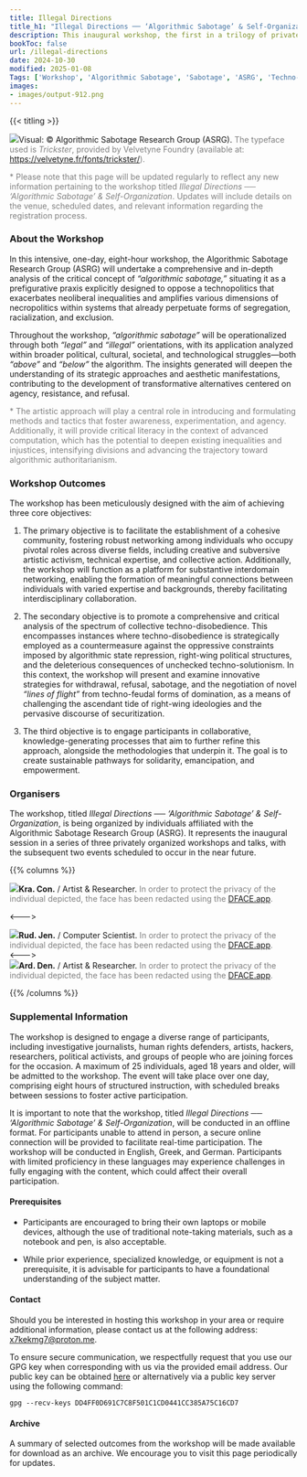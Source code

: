 ```yaml
---
title: Illegal Directions
title_h1: "Illegal Directions ── ‘Algorithmic Sabotage’ & Self-Organization"
description: This inaugural workshop, the first in a trilogy of private workshops and talks, is an initiative organized by individuals affiliated with the Algorithmic Sabotage Research Group (ASRG). Titled Illegal Directions ── ‘Algorithmic Sabotage’ & Self-Organization, the workshop critically engages with the potential of aesthetics to traverse the complex and often inequitable social terrains shaped by contemporary information systems.
bookToc: false
url: /illegal-directions
date: 2024-10-30
modified: 2025-01-08
Tags: ['Workshop', 'Algorithmic Sabotage', 'Sabotage', 'ASRG', 'Techno-Disobedience', 'Prefigurative Techno-Politics', 'Illegal Directions', 'Self-Organization', 'Algorithmic Sabotage Research Group', 'Agency', 'Resistance', 'Refusal', 'Algorithmic Necropolitics']
images:
- images/output-912.png
---
```


{{< titling >}}

<div class="caption"><img src="images/output-925.png">Visual: © Algorithmic Sabotage Research Group (ASRG). <span style="color:grey">The typeface used is <em>Trickster</em>, provided by Velvetyne Foundry (available at: <a href="https://velvetyne.fr/fonts/trickster/">https://velvetyne.fr/fonts/trickster/</a>).</span></div>

<span style="color:grey">* Please note that this page will be updated regularly to reflect any new information pertaining to the workshop titled _Illegal Directions ── ‘Algorithmic Sabotage’ & Self-Organization_. Updates will include details on the venue, scheduled dates, and relevant information regarding the registration process.</span>

### About the Workshop

In this intensive, one-day, eight-hour workshop, the Algorithmic Sabotage Research Group (ASRG) will undertake a comprehensive and in-depth analysis of the critical concept of _“algorithmic sabotage,”_ situating it as a prefigurative praxis explicitly designed to oppose a technopolitics that exacerbates neoliberal inequalities and amplifies various dimensions of necropolitics within systems that already perpetuate forms of segregation, racialization, and exclusion.

Throughout the workshop, _“algorithmic sabotage”_ will be operationalized through both _“legal”_ and _“illegal”_ orientations, with its application analyzed within broader political, cultural, societal, and technological struggles—both _“above”_ and _“below”_ the algorithm. The insights generated will deepen the understanding of its strategic approaches and aesthetic manifestations, contributing to the development of transformative alternatives centered on agency, resistance, and refusal.

<span style="color:grey">* The artistic approach will play a central role in introducing and formulating methods and tactics that foster awareness, experimentation, and agency. Additionally, it will provide critical literacy in the context of advanced computation, which has the potential to deepen existing inequalities and injustices, intensifying divisions and advancing the trajectory toward algorithmic authoritarianism.</span>

### Workshop Outcomes

The workshop has been meticulously designed with the aim of achieving three core objectives:

1. The primary objective is to facilitate the establishment of a cohesive community, fostering robust networking among individuals who occupy pivotal roles across diverse fields, including creative and subversive artistic activism, technical expertise, and collective action. Additionally, the workshop will function as a platform for substantive interdomain networking, enabling the formation of meaningful connections between individuals with varied expertise and backgrounds, thereby facilitating interdisciplinary collaboration.

2. The secondary objective is to promote a comprehensive and critical analysis of the spectrum of collective techno-disobedience. This encompasses instances where techno-disobedience is strategically employed as a countermeasure against the oppressive constraints imposed by algorithmic state repression, right-wing political structures, and the deleterious consequences of unchecked techno-solutionism. In this context, the workshop will present and examine innovative strategies for withdrawal, refusal, sabotage, and the negotiation of novel _“lines of flight”_ from techno-feudal forms of domination, as a means of challenging the ascendant tide of right-wing ideologies and the pervasive discourse of securitization.

3. The third objective is to engage participants in collaborative, knowledge-generating processes that aim to further refine this approach, alongside the methodologies that underpin it. The goal is to create sustainable pathways for solidarity, emancipation, and empowerment.

### Organisers

The workshop, titled _Illegal Directions ── ‘Algorithmic Sabotage’ & Self-Organization_, is being organized by individuals affiliated with the Algorithmic Sabotage Research Group (ASRG). It represents the inaugural session in a series of three privately organized workshops and talks, with the subsequent two events scheduled to occur in the near future.

{{% columns %}}

<div class="caption"><img src="images/user-05.jpg"><strong>Kra. Con.</strong> / Artist & Researcher. <span style="color:grey">In order to protect the privacy of the individual depicted, the face has been redacted using the <a href="https://dface.app/">DFACE.app</a>.</span></div>

<--->

<div class="caption"><img src="images/user-02.jpg"><strong>Rud. Jen.</strong> / Computer Scientist. <span style="color:grey">In order to protect the privacy of the individual depicted, the face has been redacted using the <a href="https://dface.app/">DFACE.app</a>.</span></div>
<--->

<div class="caption"><img src="images/user-01.jpg"><strong>Ard. Den.</strong> / Artist & Researcher. <span style="color:grey">In order to protect the privacy of the individual depicted, the face has been redacted using the <a href="https://dface.app/">DFACE.app</a>.</span></div>

{{% /columns %}}

### Supplemental Information

The workshop is designed to engage a diverse range of participants, including investigative journalists, human rights defenders, artists, hackers, researchers, political activists, and groups of people who are joining forces for the occasion. A maximum of 25 individuals, aged 18 years and older, will be admitted to the workshop. The event will take place over one day, comprising eight hours of structured instruction, with scheduled breaks between sessions to foster active participation.

It is important to note that the workshop, titled _Illegal Directions ── ‘Algorithmic Sabotage’ & Self-Organization_, will be conducted in an offline format. For participants unable to attend in person, a secure online connection will be provided to facilitate real-time participation. The workshop will be conducted in English, Greek, and German. Participants with limited proficiency in these languages may experience challenges in fully engaging with the content, which could affect their overall participation.

#### Prerequisites

- Participants are encouraged to bring their own laptops or mobile devices, although the use of traditional note-taking materials, such as a notebook and pen, is also acceptable.

- While prior experience, specialized knowledge, or equipment is not a prerequisite, it is advisable for participants to have a foundational understanding of the subject matter.

#### Contact

Should you be interested in hosting this workshop in your area or require additional information, please contact us at the following address: [x7kekmg7@proton.me](mailto:x7kekmg7@proton.me).

To ensure secure communication, we respectfully request that you use our GPG key when corresponding with us via the provided email address. Our public key can be obtained [here](https://algorithmic-sabotage.github.io/asrg/about/DD4FF0D691C7C8F501C1CD0441CC385A75C16CD7.asc) or alternatively via a public key server using the following command:

```
gpg --recv-keys DD4FF0D691C7C8F501C1CD0441CC385A75C16CD7
```

#### Archive

A summary of selected outcomes from the workshop will be made available for download as an archive. We encourage you to visit this page periodically for updates.
